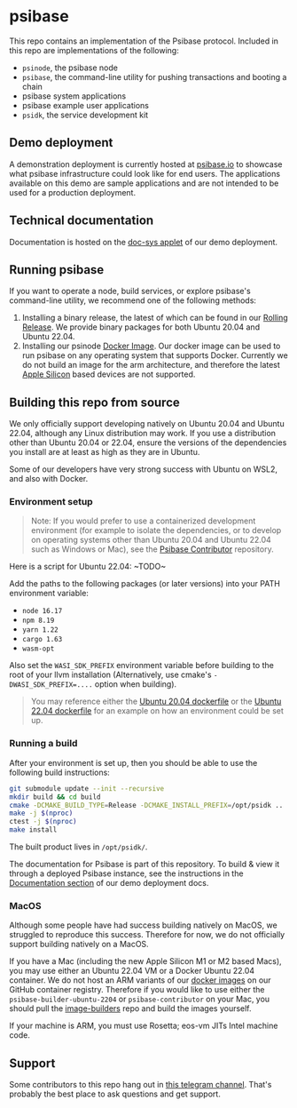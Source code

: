 # psibase

This repo contains an implementation of the Psibase protocol. Included in this repo are implementations of the following:

- `psinode`, the psibase node
- `psibase`, the command-line utility for pushing transactions and booting a chain
- psibase system applications 
- psibase example user applications
- `psidk`, the service development kit

## Demo deployment

A demonstration deployment is currently hosted at [psibase.io](https://psibase.io) to showcase what psibase infrastructure could look like for end users. The applications available on this demo are sample applications and are not intended to be used for a production deployment.

## Technical documentation

Documentation is hosted on the [doc-sys applet](https://doc-sys.psibase.io/) of our demo deployment.

## Running psibase

If you want to operate a node, build services, or explore psibase's command-line utility, we recommend one of the following methods:
1. Installing a binary release, the latest of which can be found in our [Rolling Release](https://github.com/gofractally/psibase/releases). We provide binary packages for both Ubuntu 20.04 and Ubuntu 22.04.
2. Installing our psinode [Docker Image](https://github.com/gofractally/psinode-docker-image/pkgs/container/psinode). Our docker image can be used to run psibase on any operating system that supports Docker. Currently we do not build an image for the arm architecture, and therefore the latest [Apple Silicon](https://support.apple.com/en-us/HT211814) based devices are not supported. 


## Building this repo from source

We only officially support developing natively on Ubuntu 20.04 and Ubuntu 22.04, although any Linux distribution may work. If you use a distribution other than Ubuntu 20.04 or 22.04, ensure the versions of the dependencies you install are at least as high as they are in Ubuntu.

Some of our developers have very strong success with Ubuntu on WSL2, and also with Docker.

### Environment setup

> Note: If you would prefer to use a containerized development environment (for example to isolate the dependencies, or to develop on operating systems other than Ubuntu 20.04 and Ubuntu 22.04 such as Windows or Mac), see the [Psibase Contributor](https://github.com/gofractally/psibase-contributor) repository.

Here is a script for Ubuntu 22.04:
 ~TODO~

Add the paths to the following packages (or later versions) into your PATH environment variable:
 * `node 16.17`
 * `npm 8.19`
 * `yarn 1.22`
 * `cargo 1.63`
 * `wasm-opt`

Also set the `WASI_SDK_PREFIX` environment variable before building to the root of your llvm installation (Alternatively, use cmake's `-DWASI_SDK_PREFIX=....` option when building). 

> You may reference either the [Ubuntu 20.04 dockerfile](https://github.com/gofractally/image-builders/blob/main/docker/ubuntu-2004-builder.Dockerfile) or the [Ubuntu 22.04 dockerfile](https://github.com/gofractally/image-builders/blob/main/docker/ubuntu-2204-builder.Dockerfile) for an example on how an environment could be set up.

### Running a build

After your environment is set up, then you should be able to use the following build instructions:

```sh
git submodule update --init --recursive
mkdir build && cd build
cmake -DCMAKE_BUILD_TYPE=Release -DCMAKE_INSTALL_PREFIX=/opt/psidk ..
make -j $(nproc)
ctest -j $(nproc)
make install
```

The built product lives in `/opt/psidk/`.

The documentation for Psibase is part of this repository. To build & view it through a deployed Psibase instance, see the instructions in the [Documentation section](https://doc-sys.psibase.io/documentation.html) of our demo deployment docs.

### MacOS

Although some people have had success building natively on MacOS, we struggled to reproduce this success. Therefore for now, we do not officially support building natively on a MacOS.

If you have a Mac (including the new Apple Silicon M1 or M2 based Macs), you may use either an Ubuntu 22.04 VM or a Docker Ubuntu 22.04 container. We do not host an ARM variants of our [docker images](https://github.com/orgs/gofractally/packages?repo_name=image-builders) on our GitHub container registry. Therefore if you would like to use either the `psibase-builder-ubuntu-2204` or `psibase-contributor` on your Mac, you should pull the [image-builders](https://github.com/gofractally/image-builders) repo and build the images yourself.  

If your machine is ARM, you must use Rosetta; eos-vm JITs Intel machine code.

## Support

Some contributors to this repo hang out in [this telegram channel](https://t.me/psibase_developers). That's probably the best place to ask questions and get support.
